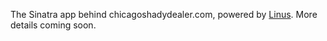 The Sinatra app behind chicagoshadydealer.com, powered by [Linus](http://github.com/pygatea/linus). More details coming soon.
 
 
 
